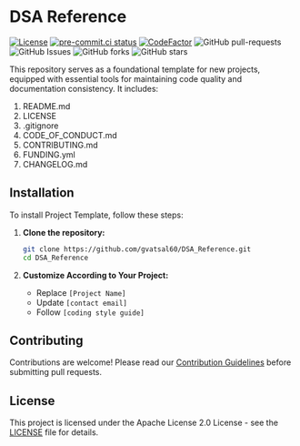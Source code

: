 # DSA Reference

[![License](https://img.shields.io/badge/License-Apache_2.0-blue.svg)](https://img.shields.io/github/license/gvatsal60/DSA_Reference)
[![pre-commit.ci status](https://results.pre-commit.ci/badge/github/gvatsal60/DSA_Reference/master.svg)](https://results.pre-commit.ci/latest/github/gvatsal60/DSA_Reference/HEAD)
[![CodeFactor](https://www.codefactor.io/repository/github/gvatsal60/DSA_Reference/badge)](https://www.codefactor.io/repository/github/gvatsal60/DSA_Reference)
![GitHub pull-requests](https://img.shields.io/github/issues-pr/gvatsal60/DSA_Reference)
![GitHub Issues](https://img.shields.io/github/issues/gvatsal60/DSA_Reference)
![GitHub forks](https://img.shields.io/github/forks/gvatsal60/DSA_Reference)
![GitHub stars](https://img.shields.io/github/stars/gvatsal60/DSA_Reference)

This repository serves as a foundational template for new projects,
equipped with essential tools for maintaining code quality and documentation consistency.
It includes:

1. README.md
2. LICENSE
3. .gitignore
4. CODE_OF_CONDUCT.md
5. CONTRIBUTING.md
6. FUNDING.yml
7. CHANGELOG.md

## Installation

To install Project Template, follow these steps:

1. **Clone the repository:**

   ```bash
   git clone https://github.com/gvatsal60/DSA_Reference.git
   cd DSA_Reference
   ```

2. **Customize According to Your Project:**
   * Replace `[Project Name]`
   * Update `[contact email]`
   * Follow `[coding style guide]`

## Contributing

Contributions are welcome! Please read our
[Contribution Guidelines](https://github.com/gvatsal60/DSA_Reference/blob/HEAD/CONTRIBUTING.md)
before submitting pull requests.

## License

This project is licensed under the Apache License 2.0 License -
see the [LICENSE](https://github.com/gvatsal60/DSA_Reference/blob/HEAD/LICENSE)
file for details.
